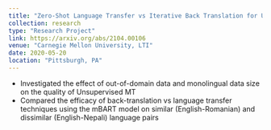 ```yaml
---
title: "Zero-Shot Language Transfer vs Iterative Back Translation for Unsupervised Machine Translation"
collection: research
type: "Research Project"
link: https://arxiv.org/abs/2104.00106
venue: "Carnegie Mellon University, LTI"
date: 2020-05-20
location: "Pittsburgh, PA"
---
```


- Investigated the effect of out-of-domain data and monolingual data size on the quality of Unsupervised MT
- Compared the efficacy of back-translation vs language transfer techniques using the mBART model on similar
(English-Romanian) and dissimilar (English-Nepali) language pairs

